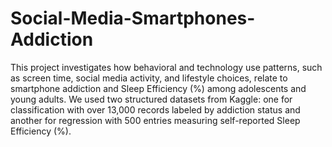 # Social-Media-Smartphones-Addiction

This project investigates how behavioral and technology use patterns, such as screen time, social media activity, and lifestyle choices, relate to smartphone addiction and Sleep Efficiency (%) among adolescents and young adults. We used two structured datasets from Kaggle: one for classification with over 13,000 records labeled by addiction status and another for regression with 500 entries measuring self-reported Sleep Efficiency (%).
